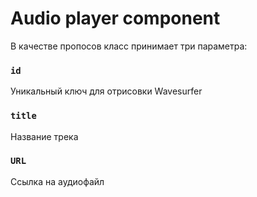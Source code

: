 # Audio player component

В качестве пропосов класс принимает три параметра:

### `id`

Уникальный ключ для отрисовки Wavesurfer

### `title`

Название трека

### `URL`

Ссылка на аудиофайл